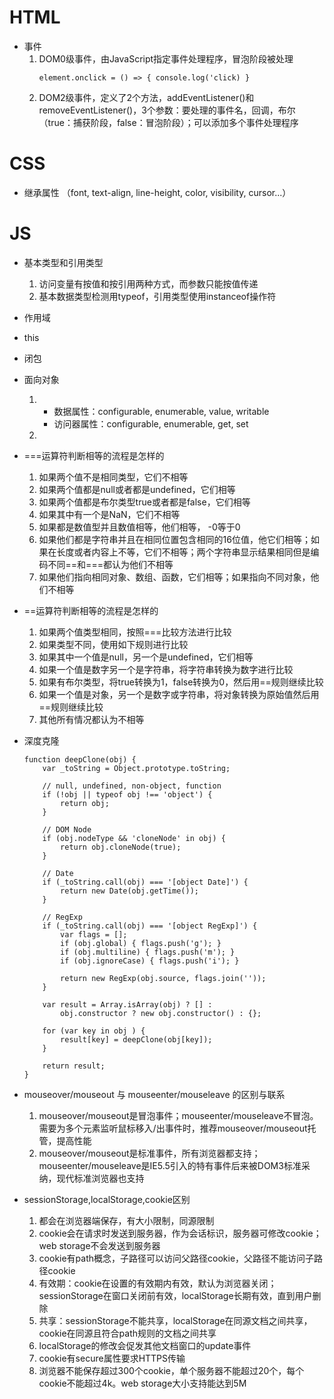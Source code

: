 # HTML

- 事件
    1. DOM0级事件，由JavaScript指定事件处理程序，冒泡阶段被处理
        ```
        element.onclick = () => { console.log('click) }
        ```
    2. DOM2级事件，定义了2个方法，addEventListener()和removeEventListener()，3个参数：要处理的事件名，回调，布尔（true：捕获阶段，false：冒泡阶段）；可以添加多个事件处理程序

# CSS

- 继承属性 （font, text-align, line-height, color, visibility, cursor...）

# JS

- 基本类型和引用类型
    1. 访问变量有按值和按引用两种方式，而参数只能按值传递
    2. 基本数据类型检测用typeof，引用类型使用instanceof操作符

- 作用域
- this
- 闭包
- 面向对象
    1. - 数据属性：configurable, enumerable, value, writable
        - 访问器属性：configurable, enumerable, get, set
    2. 
- ===运算符判断相等的流程是怎样的
    1. 如果两个值不是相同类型，它们不相等
    2. 如果两个值都是null或者都是undefined，它们相等
    3. 如果两个值都是布尔类型true或者都是false，它们相等
    4. 如果其中有一个是NaN，它们不相等
    5. 如果都是数值型并且数值相等，他们相等， -0等于0
    6. 如果他们都是字符串并且在相同位置包含相同的16位值，他它们相等；如果在长度或者内容上不等，它们不相等；两个字符串显示结果相同但是编码不同==和===都认为他们不相等
    7. 如果他们指向相同对象、数组、函数，它们相等；如果指向不同对象，他们不相等

- ==运算符判断相等的流程是怎样的
    1. 如果两个值类型相同，按照===比较方法进行比较
    2. 如果类型不同，使用如下规则进行比较
    3. 如果其中一个值是null，另一个是undefined，它们相等
    4. 如果一个值是数字另一个是字符串，将字符串转换为数字进行比较
    5. 如果有布尔类型，将true转换为1，false转换为0，然后用==规则继续比较
    6. 如果一个值是对象，另一个是数字或字符串，将对象转换为原始值然后用==规则继续比较
    7. 其他所有情况都认为不相等

- 深度克隆
    ```
    function deepClone(obj) {
        var _toString = Object.prototype.toString;

        // null, undefined, non-object, function
        if (!obj || typeof obj !== 'object') {
            return obj;
        }

        // DOM Node
        if (obj.nodeType && 'cloneNode' in obj) {
            return obj.cloneNode(true);
        }

        // Date
        if (_toString.call(obj) === '[object Date]') {
            return new Date(obj.getTime());
        }

        // RegExp
        if (_toString.call(obj) === '[object RegExp]') {
            var flags = [];
            if (obj.global) { flags.push('g'); }
            if (obj.multiline) { flags.push('m'); }
            if (obj.ignoreCase) { flags.push('i'); }

            return new RegExp(obj.source, flags.join(''));
        }

        var result = Array.isArray(obj) ? [] :
            obj.constructor ? new obj.constructor() : {};

        for (var key in obj ) {
            result[key] = deepClone(obj[key]);
        }

        return result;
    }
    ```

- mouseover/mouseout 与 mouseenter/mouseleave 的区别与联系
    1. mouseover/mouseout是冒泡事件；mouseenter/mouseleave不冒泡。需要为多个元素监听鼠标移入/出事件时，推荐mouseover/mouseout托管，提高性能
    2. mouseover/mouseout是标准事件，所有浏览器都支持；mouseenter/mouseleave是IE5.5引入的特有事件后来被DOM3标准采纳，现代标准浏览器也支持

- sessionStorage,localStorage,cookie区别
    1. 都会在浏览器端保存，有大小限制，同源限制
    2. cookie会在请求时发送到服务器，作为会话标识，服务器可修改cookie；web storage不会发送到服务器
    3. cookie有path概念，子路径可以访问父路径cookie，父路径不能访问子路径cookie
    4. 有效期：cookie在设置的有效期内有效，默认为浏览器关闭；sessionStorage在窗口关闭前有效，localStorage长期有效，直到用户删除
    5. 共享：sessionStorage不能共享，localStorage在同源文档之间共享，cookie在同源且符合path规则的文档之间共享
    6. localStorage的修改会促发其他文档窗口的update事件
    7. cookie有secure属性要求HTTPS传输
    8. 浏览器不能保存超过300个cookie，单个服务器不能超过20个，每个cookie不能超过4k。web storage大小支持能达到5M
